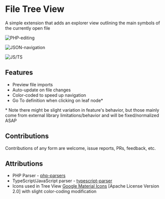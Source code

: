 # File Tree View

A simple extension that adds an explorer view outlining the main symbols of the currently open file

![PHP-editing](https://github.com/DaGhostman/vscode-tree-view/blob/master/images/php.treeview.gif?raw=true)

![JSON-navigation](https://github.com/DaGhostman/vscode-tree-view/blob/master/images/json.treeview.gif?raw=true)

![JS/TS](https://github.com/DaGhostman/vscode-tree-view/blob/master/images/js_ts.treeview.gif?raw=true)

## Features

- Preview file imports
- Auto-update on file changes
- Color-coded to speed up navigation
- Go To definition when clicking on leaf node*

\* Note there might be slight variation in feature's behavior, but those mainly
come from external library limitations/behavior and will be fixed/normalized ASAP


## Contributions

Contributions of any form are welcome, issue reports, PRs, feedback, etc.

## Attributions

- PHP Parser - [php-parsers](https://github.com/glayzzle/php-parser)
- TypeScript/JavaScript parser - [typescript-parser](https://github.com/TypeScript-Heroes/node-typescript-parser)
- Icons used in Tree View [Google Material Icons](https://material.io/icons/) [Apache License Version 2.0] with slight color-coding modification
